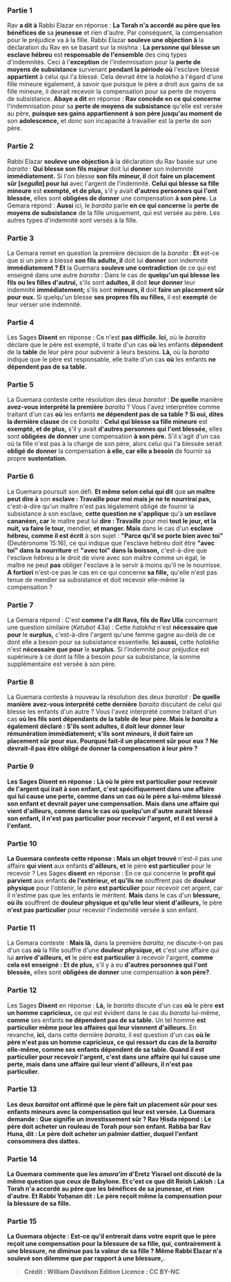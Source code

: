 
### Partie 1
Rav <b>a dit à</b> Rabbi Elazar en réponse : <b>La Torah n'a accordé au père que les bénéfices de</b> sa <b>jeunesse</b> et rien d'autre. Par conséquent, la compensation pour le préjudice va à la fille. Rabbi Elazar <b>souleve une objection à</b> la déclaration du Rav en se basant sur la mishna : <b>La personne qui blesse un esclave hébreu</b> est <b>responsable de l'ensemble</b> des cinq types d'indemnités. Ceci à l'<b>exception</b> de l'indemnisation pour la <b>perte de moyens de subsistance</b> survenant <b>pendant la période où</b> l'esclave blessé <b>appartient</b> à celui qui l'a blessé. Cela devrait être la <i>halakha</i> à l'égard d'une fille mineure également, à savoir que puisque le père a droit aux gains de sa fille mineure, il devrait recevoir la compensation pour sa perte de moyens de subsistance. <b>Abaye a dit</b> en réponse : <b>Rav concède en ce qui concerne</b> l'indemnisation pour sa <b>perte de moyens de subsistance</b> qu'elle est versée au père, <b>puisque ses gains appartiennent à son père jusqu'au moment de</b> son <b>adolescence,</b> et donc son incapacité à travailler est la perte de son père.

### Partie 2
Rabbi Elazar <b>souleve une objection à</b> la déclaration du Rav basée sur une <i>baraita</i> : <b>Qui blesse son fils majeur</b> doit lui <b>donner</b> son indemnité <b>immédiatement.</b> Si l'on blesse <b>son fils mineur, il</b> doit <b>faire un placement sûr [<i>segulla</i>] pour lui</b> avec l'argent de l'indemnité. <b>Celui qui blesse sa fille mineure</b> est <b>exempté, et de plus,</b> s'il y avait <b>d'autres personnes qui l'ont blessée,</b> elles sont <b>obligées de donner</b> une compensation <b>à son père.</b> La Gemara répond : <b>Aussi</b> ici, le <i>baraita</i> parle <b>en ce qui concerne</b> la <b>perte de moyens de subsistance</b> de la fille uniquement, qui est versée au père. Les autres types d'indemnité sont versés à la fille.

### Partie 3
La Gemara remet en question la première décision de la <i>baraita</i> : <b>Et</b> est-ce que si un père a blessé <b>son fils adulte, il</b> doit lui <b>donner</b> son indemnité <b>immédiatement ? Et</b> la Guemara <b>souleve une contradiction</b> de ce qui est enseigné dans une autre <i>baraita</i> : Dans le cas de <b>quelqu'un qui blesse les fils ou les filles d'autrui,</b> s'ils sont <b>adultes, il</b> doit <b>leur donner</b> leur indemnité <b>immédiatement;</b> s'ils sont <b>mineurs, il</b> doit <b>faire un placement sûr pour eux. </b> Si quelqu'un blesse <b>ses propres fils ou filles,</b> il est <b>exempté</b> de leur verser une indemnité.

### Partie 4
Les Sages <b>Disent</b> en réponse : Ce n'est <b>pas difficile. Ici,</b> où le <i>baraita</i> déclare que le père est exempté, il traite d'un cas <b>où</b> les enfants <b>dépendent</b> de la <b>table</b> de leur père pour subvenir à leurs besoins. <b>Là,</b> où la <i>baraita</i> indique que le père est responsable, elle traite d'un cas <b>où</b> les enfants <b>ne dépendent pas de sa table.</b>

### Partie 5
La Guemara conteste cette résolution des deux <i>baraitot</i> : <b>De quelle</b> manière <b>avez-vous interprété la première</b> <i>baraita</i> ? Vous l'avez interprétée comme traitant d'un cas <b>où</b> les enfants <b>ne dépendent pas de sa table ? Si oui, dites la dernière clause</b> de ce <i>baraita</i> : <b>Celui qui blesse sa fille mineure</b> est <b>exempté, et de plus,</b> s'il y avait <b>d'autres personnes qui l'ont blessée,</b> elles sont <b>obligées de donner</b> une compensation <b>à son père.</b> S'il s'agit d'un cas où la fille n'est pas à la charge de son père, alors celui qui l'a blessée serait <b>obligé de donner</b> la compensation <b>à elle, car elle a besoin</b> de fournir sa propre <b>sustentation.</b>

### Partie 6
La Guemara poursuit son défi. <b>Et même selon celui qui dit</b> que <b>un maître peut dire à</b> son <b>esclave : Travaille pour moi mais je ne te nourrirai pas,</b> c'est-à-dire qu'un maître n'est pas légalement obligé de fournir la subsistance à son esclave, <b>cette question ne s'applique</b> qu'à <b>un esclave cananéen, car</b> le maître peut lui <b>dire : Travaille</b> pour moi <b>tout le jour, et la nuit, va faire le tour,</b> mendier, <b>et manger. Mais</b> dans le cas d'un <b>esclave hébreu, comme il est écrit</b> à son sujet : <b>"Parce qu'il se porte bien avec toi"</b> (Deutéronome 15:16), ce qui indique que l'esclave hébreu doit être <b>"avec toi" dans la nourriture</b> et <b>"avec toi" dans la boisson,</b> c'est-à-dire que l'esclave hébreu a le droit de vivre avec son maître comme un égal, le maître ne peut <b>pas</b> obliger l'esclave à le servir à moins qu'il ne le nourrisse. <b>A fortiori</b> n'est-ce pas le cas en ce qui concerne <b>sa fille,</b> qu'elle n'est pas tenue de mendier sa subsistance et doit recevoir elle-même la compensation ?

### Partie 7
La Gemara répond : C'est <b>comme l'a dit Rava, fils de Rav Ulla</b> concernant une question similaire (<i>Ketubot</i> 43a) : Cette <i>halakha</i> n'est <b>nécessaire que pour</b> le <b>surplus,</b> c'est-à-dire l'argent qu'une femme gagne au-delà de ce dont elle a besoin pour sa subsistance essentielle. <b>Ici aussi,</b> cette <i>halakha</i> n'est <b>nécessaire que pour</b> le <b>surplus.</b> Si l'indemnité pour préjudice est supérieure à ce dont la fille a besoin pour sa subsistance, la somme supplémentaire est versée à son père.

### Partie 8
La Guemara conteste à nouveau la résolution des deux <i>baraitot</i> : <b>De quelle manière</b> <b>avez-vous interprété cette dernière</b> <i>baraita</i> discutant de celui qui blesse les enfants d'un autre ? Vous l'avez interprété comme traitant d'un cas <b>où les fils <b>sont dépendants</b> de la <b>table de leur père.</b> Mais le <i>baraita</i> a également déclaré : S'ils sont <b>adultes, il</b> doit leur <b>donner</b> leur rémunération <b>immédiatement;</b> s'ils sont <b>mineurs, il</b> doit <b>faire un placement sûr pour eux. Pourquoi</b> fait-il un placement sûr pour eux ? Ne devrait-il pas être <b>obligé de donner</b> la compensation <b>à leur père ?</b>

### Partie 9
Les Sages <b>Disent</b> en réponse : <b>Là où</b> le père <b>est particulier</b> pour recevoir de l'argent qui irait à son enfant, c'est spécifiquement <b>dans une affaire qui lui cause</b> <b>une perte,</b> comme dans un cas où le père a lui-même blessé son enfant et devrait payer une compensation. Mais <b>dans une affaire qui vient d'ailleurs,</b> comme dans le cas où quelqu'un d'autre aurait blessé son enfant, il <b>n'est pas particulier</b> pour recevoir l'argent, et il est versé à l'enfant.

### Partie 10
La Guemara conteste cette réponse : <b>Mais</b> un objet trouvé</b> n'est-il pas une affaire <b>qui vient</b> aux enfants <b>d'ailleurs, et</b> le père <b>est particulier</b> pour le recevoir ? Les Sages <b>disent</b> en réponse : En ce qui concerne le <b>profit qui parvient</b> aux enfants <b>de l'extérieur, et qu'ils ne</b> souffrent pas de <b>douleur physique</b> pour l'obtenir,</b> le père <b>est particulier</b> pour recevoir cet argent, car il n'estime pas que les enfants le méritent. <b>Mais</b> dans le cas d'un <b>blessure, où ils</b> souffrent de <b>douleur physique et qu'elle leur vient d'ailleurs,</b> le père <b>n'est pas particulier</b> pour recevoir l'indemnité versée à son enfant.

### Partie 11
La Gemara conteste : <b>Mais là,</b> dans la première <i>baraita</i>, ne discute-t-on pas d'un cas <b>où</b> la fille souffre d'une <b>douleur physique, et</b> c'est une affaire qui lui <b>arrive d'ailleurs, et</b> le père <b>est particulier</b> à recevoir l'argent, <b>comme cela est enseigné : Et de plus,</b> s'il y a eu <b>d'autres personnes qui l'ont blessée,</b> elles sont <b>obligées de donner</b> une compensation <b>à son père?</b>.

### Partie 12
Les Sages <b>Disent</b> en réponse : <b>Là,</b> le <i>baraita</i> discute d'un cas <b>où</b> le père <b>est un homme capricieux,</b> ce qui est évident dans le cas du <i>baraita</i> lui-même, <b>comme</b> ses enfants <b>ne dépendent pas de sa table.</b> Un tel homme <b>est particulier même pour les affaires qui leur viennent d'ailleurs. </b> En revanche, <b>ici,</b> dans cette dernière <i>baraita</i>, il est question d'un cas <b>où le père <b>n'est pas un homme capricieux,</b> ce qui ressort du cas de la <i>baraita</i> elle-même, <b>comme</b> ses enfants <b>dépendent de sa table. Quand il est particulier</b> pour recevoir l'argent, c'est <b>dans une affaire qui lui cause une perte,</b> mais <b>dans une affaire qui leur vient d'ailleurs,</b> il <b>n'est pas particulier.</b>

### Partie 13
Les deux <i>baraitot</i> ont affirmé que le père fait un placement sûr pour ses enfants mineurs avec la compensation qui leur est versée. La Guemara demande : <b>Que signifie <b>un investissement sûr</b> ? Rav Ḥisda répond :</b> Le père doit acheter <b>un rouleau de Torah</b> pour son enfant. <b>Rabba bar Rav Huna, dit :</b> Le père doit acheter <b>un palmier dattier, duquel</b> l'enfant <b>consommera des dattes.</b>

### Partie 14
La Guemara commente que les <i>amora'im</i> d'Eretz Yisrael ont discuté de la même question que ceux de Babylone. <b>Et c'est ce que dit Reish Lakish : La Torah n'a accordé au père que les bénéfices de</b> sa <b>jeunesse,</b> et rien d'autre. <b>Et Rabbi Yoḥanan dit :</b> Le père reçoit <b>même</b> la compensation pour la <b>blessure de sa fille.</b>

### Partie 15
La Guemara objecte : Est-ce qu'il <b>entrerait dans votre esprit</b> que le père reçoit une compensation pour la <b>blessure</b> de sa fille, qui, contrairement à une blessure, ne diminue pas la valeur de sa fille ? <b>Même Rabbi Elazar n'a soulevé son dilemme que</b> par rapport à <b>une blessure,</b>.

>Crédit : William Davidson Edition
>Licence : CC BY-NC